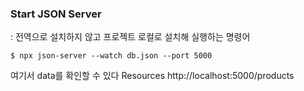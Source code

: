 ### Start JSON Server

: 전역으로 설치하지 않고 프로젝트 로컬로 설치해 실행하는 명령어

```
$ npx json-server --watch db.json --port 5000
```

여기서 data를 확인할 수 있다
Resources
http://localhost:5000/products
